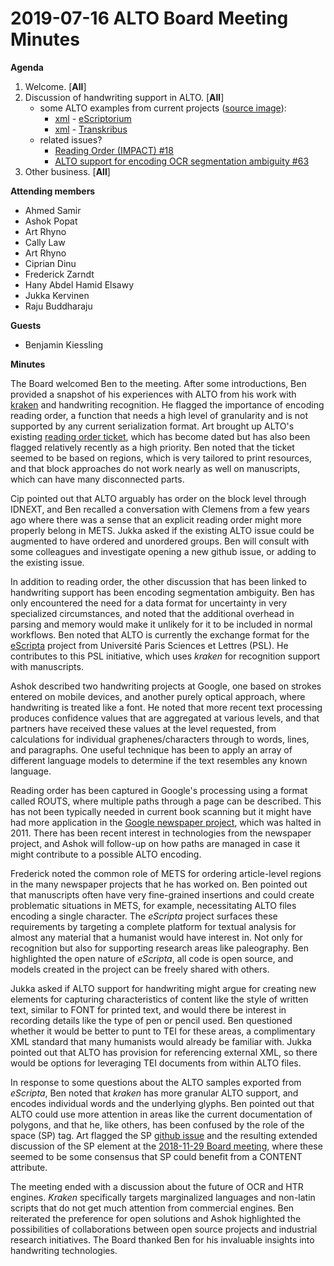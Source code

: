 # 2019-07-16 ALTO Board Meeting Minutes
**Agenda**
1. Welcome. [**All**]
2. Discussion of handwriting support in ALTO. [**All**]
   * some ALTO examples from current projects ([source image](https://github.com/altoxml/board/raw/gh-pages/misc/Vol-1-Intro-0001.jpg)):
      * [xml](https://github.com/altoxml/board/raw/gh-pages/misc/Vol-1-Intro-0001_scripta.xml) - [eScriptorium](https://gitlab.inria.fr/scripta/escriptorium)
      * [xml](https://github.com/altoxml/board/raw/gh-pages/misc/Vol-1-Intro-0001_transkribus.xml) - [Transkribus](https://transkribus.eu/Transkribus/)
   * related issues?
      * [Reading Order (IMPACT) #18](https://github.com/altoxml/schema/issues/18)
      * [ALTO support for encoding OCR segmentation ambiguity #63](https://github.com/altoxml/schema/issues/63)
3. Other business. [**All**]

**Attending members**

* Ahmed Samir
* Ashok Popat
* Art Rhyno
* Cally Law
* Art Rhyno
* Ciprian Dinu
* Frederick Zarndt
* Hany Abdel Hamid Elsawy
* Jukka Kervinen
* Raju Buddharaju

**Guests**

* Benjamin Kiessling

**Minutes**

The Board welcomed Ben to the meeting. After some introductions, Ben
provided a snapshot of his experiences with ALTO from his work with
[kraken](https://github.com/mittagessen/kraken) and handwriting
recognition. He flagged the importance of encoding reading order, a
function that needs a high level of granularity and is not supported by any
current serialization format. Art brought up ALTO's existing [reading
order ticket](https://github.com/altoxml/schema/issues/18), which has
become dated but has also been flagged relatively recently as a high
priority.  Ben noted that the ticket seemed to be based on regions, which
is very tailored to print resources, and that block approaches do not work
nearly as well on manuscripts, which can have many disconnected parts.

Cip pointed out that ALTO arguably has order on the block level through
IDNEXT, and Ben recalled a conversation with Clemens from a few years ago
where there was a sense that an explicit reading order might more properly
belong in METS. Jukka asked if the existing ALTO issue could be augmented
to have ordered and unordered groups. Ben will consult with some colleagues
and investigate opening a new github issue, or adding to the existing issue.

In addition to reading order, the other discussion that has been linked to
handwriting support has been encoding segmentation ambiguity. Ben has only
encountered the need for a data format for uncertainty in very specialized
circumstances, and noted that the additional overhead in parsing and memory
would make it unlikely for it to be included in normal workflows. Ben noted that
ALTO is currently the exchange format for the
[eScripta](https://escripta.hypotheses.org/) project from 
Université Paris Sciences et Lettres (PSL). He
contributes to this PSL initiative, which 
uses _kraken_ for recognition support with manuscripts.

Ashok described two handwriting projects at Google, one based on
strokes entered on mobile devices, and another purely optical approach,
where handwriting is treated like a font. He noted that more recent text
processing produces confidence values that are aggregated at various
levels, and that partners have received these values at the level
requested, from calculations for individual graphenes/characters through to
words, lines, and paragraphs. One useful technique has been to apply an
array of different language models to determine if the text resembles any
known language.

Reading order has been captured in Google's processing using a format
called ROUTS, where multiple paths through a page can be described. This
has not been typically needed in current book scanning but it might have had 
more application in the 
[Google newspaper project](https://news.google.com/newspapers), which was 
halted in 2011. There  has been recent interest in technologies from the 
newspaper project, and Ashok will follow-up on how paths are managed in 
case it might contribute to a possible ALTO encoding.

Frederick noted the common role of METS for ordering article-level regions
in the many newspaper projects that he has worked on. Ben pointed out that
manuscripts often have very fine-grained insertions and could create
problematic situations in METS, for example, necessitating ALTO files
encoding a single character. The _eScripta_ project surfaces these
requirements by targeting a complete platform for textual analysis for
almost any material that a humanist would have interest in. Not only for
recognition but also for supporting research areas like paleography. Ben
highlighted the open nature of _eScripta_, all code is  open source, and
models created in the project can be freely shared with others.

Jukka asked if ALTO support for handwriting might argue for creating new
elements for capturing characteristics of content like the style of  written 
text, similar to FONT for printed text, and would there be interest in recording 
details like the type of pen or pencil used. Ben questioned whether it would be
better to punt to TEI for these areas, a complimentary XML standard that
many humanists would already be familiar with. Jukka pointed out that ALTO has
provision for referencing external XML, so there would be options for
leveraging TEI documents from within ALTO files.

In response to some questions about the ALTO samples exported from
_eScripta_, Ben noted that _kraken_ has more granular ALTO support, and encodes
individual words and the underlying glyphs. Ben pointed out that ALTO could
use more attention in areas like the current documentation of polygons, and
that he, like others, has been confused by the role of the space (SP) tag.
Art flagged the SP [github issue](https://github.com/altoxml/schema/issues/54) 
and the resulting extended discussion of the SP element at the
[2018-11-29 Board meeting](https://github.com/altoxml/board/blob/gh-pages/minutes/2018/2018-11-29%20ALTO%20Board%20Meeting%20Minutes.md), 
where these seemed to be some consensus that SP could benefit from a CONTENT attribute.

The meeting ended with a discussion about the future of OCR and HTR
engines. _Kraken_ specifically targets marginalized languages and non-latin
scripts that do not get much attention from commercial engines. Ben
reiterated the preference for open solutions and Ashok highlighted the
possibilities of collaborations between open source projects and industrial
research initiatives. The Board thanked Ben for his invaluable insights
into handwriting technologies.

